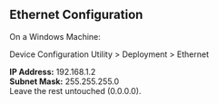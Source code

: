 ## Ethernet Configuration

On a Windows Machine:  

Device Configuration Utility > Deployment > Ethernet

**IP Address:** 192.168.1.2  
**Subnet Mask:** 255.255.255.0  
Leave the rest untouched (0.0.0.0).
